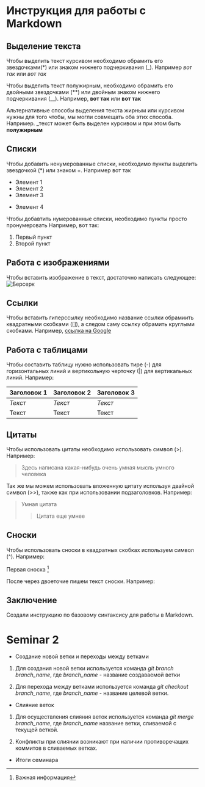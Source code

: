 # Инструкция для работы с Markdown

## Выделение текста

Чтобы выделить текст курсивом необходимо обрамить его звездочками(*) или знаком нижнего подчеркивания (_). Например *вот так* или _вот так_

Чтобы выделить текст полужирным, необходимо обрамить его двойными звездочками (**) или двойным знаком нижнего подчеркивания (__). Например, **вот так** или __вот так__

Альтернативные способы выделения текста жирным или курсивом нужны для того чтобы, мы могли совмещать оба этих способа. Например. _текст может быть выделен курсивом и при этом быть **полужирным**

## Списки

Чтобы добавить ненумерованные списки, необходимо пункты выделить звездочкой (*) или знаком +.
Например вот так
* Элемент 1
* Элемент 2
* Элемент 3
+ Элемент 4

Чтобы добавтить нумерованные списки, необходимо пункты просто пронумеровать
Например, вот так:
1. Первый пункт
2. Второй пункт


## Работа с изображениями

Чтобы вставить изображение в текст, достаточно написать следующее:
![Берсерк](749693.jpg)

## Ссылки

Чтобы вставить гиперссылку необходимо
название ссылки обрамиить квадратными скобками ([]), а следом саму ссылку обрамить круглыми скобками. Например, [ссылка на Google](https://www.google.com/) 

## Работа с таблицами

Чтобы составить таблицу нужно использовать тире (-) для горизонтальных линий и вертикольную черточку (|) для вертикальных линий. Например:

**Заголовок 1** | **Заголовок 2** | **Заголовок 3**
--- | --- | --- 
*Текст* | *Текст* | *Текст*
Текст | Текст | Текст

## Цитаты

Чтобы использовать цитаты необходимо использовать символ (>). Например: 

> Здесь написана какая-нибудь очень умная мысль умного человека

Так же мы можем использовать вложенную цитату используя двайной символ (>>), также как при использовании подзаголовков. Например:

> Умная цитата
>> Цитата еще умнее

## Сноски

Чтобы использовать сноски в квадратных скобках используем символ (^). Например:

Первая сноска [^1]

После через двоеточие пишем текст сноски. Например:

[^1]: Важная информация
[^2]: Очень важная информация

## Заключение

Создали инструкцию по базовому синтаксису для работы в Markdown.

# Seminar 2

* Создание новой ветки и переходы между ветками

1. Для создания новой ветки используется команда *git branch branch_name*, где *branch_name* - название создаваемой ветки

2. Для перехода между ветками используется команда *git checkout branch_name*, где *branch_name* - название целевой ветки.

* Слияние веток

1. Для осуществления слияния веток используется команда *git merge branch_name*, где *branch_name* название ветки, сливаемой с текущей веткой.


1. Конфликты при слиянии возникают при наличии противоречащих коммитов в сливаемых ветках.

* Итоги семинара

